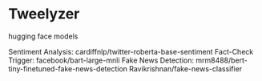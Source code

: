 # Tweelyzer

hugging face models

Sentiment Analysis: cardiffnlp/twitter-roberta-base-sentiment
Fact-Check Trigger: facebook/bart-large-mnli
Fake News Detection: mrm8488/bert-tiny-finetuned-fake-news-detection
Ravikrishnan/fake-news-classifier
